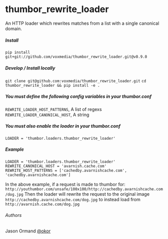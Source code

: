 # thumbor_rewrite_loader
An HTTP loader which rewrites matches from a list with a single canonical domain.


##### Install
`pip install git+git://github.com/voxmedia/thumbor_rewrite_loader.git@v0.9.0`

##### Develop / Install locally
`git clone git@github.com:voxmedia/thumbor_rewrite_loader.git`
`cd thumbor_rewrite_loader && pip install -e .`


##### You must define the following config variables in your thumbor.conf
`REWRITE_LOADER_HOST_PATTERNS`, A list of regexs
`REWRITE_LOADER_CANONICAL_HOST`, A string


##### You must also enable the loader in your thumbor.conf
`LOADER = 'thumbor.loaders.thumbor_rewrite_loader'`


##### Example
```
LOADER = 'thumbor.loaders.thumbor_rewrite_loader'
REWRITE_CANONICAL_HOST = 'avarnish.cache.com'
REWRITE_HOST_PATTERNS = ['cachedby.avarnishcache.com', 'cachedby.avarnishcache.com']
```

In the above example, if a request is made to thumbor for: `http://youthumbor.com/unsafe/100x100/http://cachedby.avarnishcache.com/dog.jpg`
Then the loader will rewrite the request to the original image `http://cachedby.avarnishcache.com/dog.jpg` to instead load from `http://avarnish.cache.com/dog.jpg`


###### Authors
Jason Ormand [@okor](https://twitter.com/okor)
